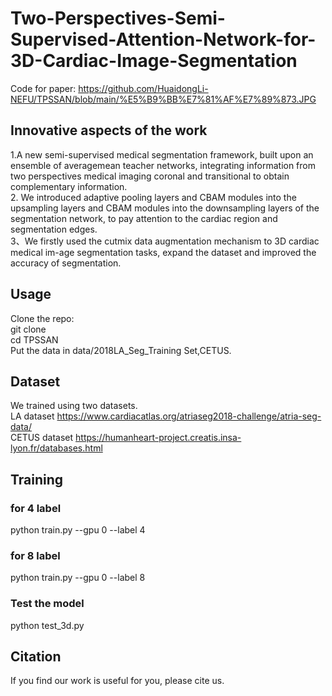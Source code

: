 # Two-Perspectives-Semi-Supervised-Attention-Network-for-3D-Cardiac-Image-Segmentation

Code for paper: 
https://github.com/HuaidongLi-NEFU/TPSSAN/blob/main/%E5%B9%BB%E7%81%AF%E7%89%873.JPG
## Innovative aspects of the work
1.A new semi-supervised medical segmentation framework, built upon an ensemble of averagemean  teacher networks, integrating information from two perspectives medical imaging coronal and transitional to obtain complementary information.  
2. We introduced adaptive pooling layers and CBAM modules into the upsampling layers and CBAM modules into the downsampling layers of the segmentation network, to pay attention to the cardiac region and segmentation edges.  
3、We firstly used the cutmix data augmentation mechanism to 3D cardiac medical im-age segmentation tasks, expand the dataset and improved the accuracy of segmentation.

## Usage
Clone the repo:  
git clone   
cd TPSSAN  
Put the data in data/2018LA_Seg_Training Set,CETUS.  

## Dataset
We trained using two datasets.  
LA dataset https://www.cardiacatlas.org/atriaseg2018-challenge/atria-seg-data/  
CETUS dataset https://humanheart-project.creatis.insa-lyon.fr/databases.html

## Training
### for 4 label
python train.py --gpu 0 --label 4
### for 8 label
python train.py --gpu 0 --label 8
### Test the model
python test_3d.py  
## Citation   
If you find our work is useful for you, please cite us.

